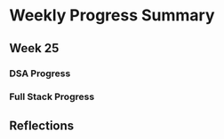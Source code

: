 # Weekly Progress Summary  

## Week 25

### **DSA Progress**  

### **Full Stack Progress**

## **Reflections**
